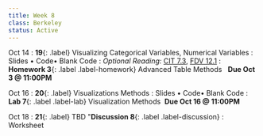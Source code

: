 ```yaml
---
title: Week 8 
class: Berkeley
status: Active
---
```


Oct 14
: **19**{: .label} Visualizing Categorical Variables, Numerical Variables
  : Slides &#8226; Code&#8226; Blank Code
: *Optional Reading:* [CIT 7.3](https://inferentialthinking.com/chapters/07/3/Overlaid_Graphs.html), [FDV 12.1](https://clauswilke.com/dataviz/visualizing-associations.html#associations-scatterplots)
: **Homework 3**{: .label .label-homework} Advanced Table Methods &nbsp; **Due Oct 3 @ 11:00PM**

Oct 16
: **20**{: .label} Visualizations Methods
  : Slides &#8226; Code&#8226; Blank Code
: **Lab 7**{: .label .label-lab} Visualization Methods &nbsp;**Due Oct 16 @ 11:00PM**

Oct 18
: **21**{: .label} TBD
"**Discussion 8**{: .label .label-discussion}
  : Worksheet
  <!--&#8226; [Solutions](./assignments/disc01-sols.pdf) -->
